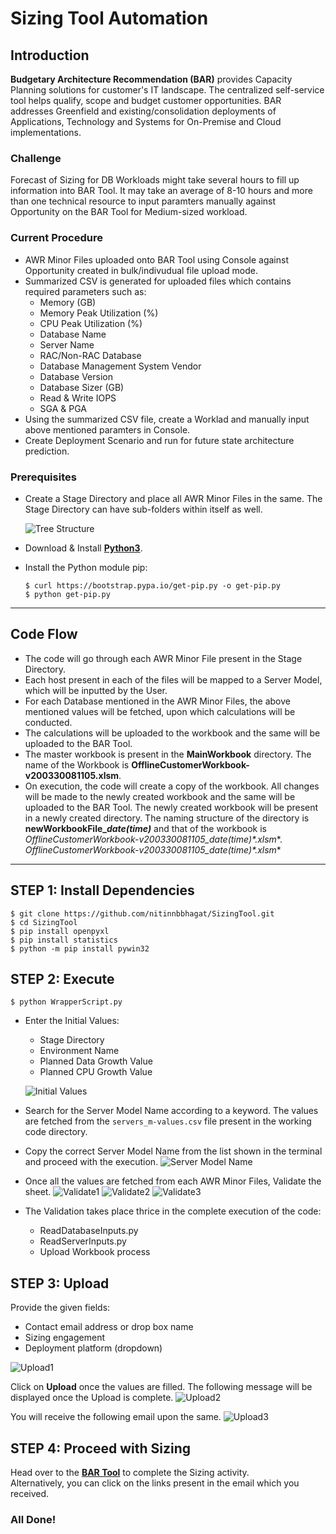 # Sizing Tool Automation

## Introduction
**Budgetary Architecture Recommendation (BAR)** provides Capacity Planning solutions for customer's IT landscape. The centralized self-service tool helps qualify, scope and budget customer opportunities. BAR addresses Greenfield and existing/consolidation deployments of Applications, Technology and Systems for On-Premise and Cloud implementations.

### Challenge
Forecast of Sizing for DB Workloads might take several hours to fill up information into BAR Tool. It may take an average of 8-10 hours and more than one technical resource to input paramters manually against Opportunity on the BAR Tool for Medium-sized workload.

### Current Procedure
- AWR Minor Files uploaded onto BAR Tool using Console against Opportunity created in bulk/indivudual file upload mode.
- Summarized CSV is generated for uploaded files which contains required parameters such as:
   - Memory (GB)
   - Memory Peak Utilization (%)
   - CPU Peak Utilization (%)
   - Database Name
   - Server Name
   - RAC/Non-RAC Database
   - Database Management System Vendor
   - Database Version
   - Database Sizer (GB)
   - Read & Write IOPS
   - SGA & PGA
- Using the summarized CSV file, create a Worklad and manually input above mentioned paramters in Console.
- Create Deployment Scenario and run for future state architecture prediction.

### Prerequisites
- Create a Stage Directory and place all AWR Minor Files in the same. The Stage Directory can have sub-folders within itself as well.
  
   ![Tree Structure](https://github.com/nitinnbbhagat/SizingTool/blob/nitin/Images/Tree.PNG)
- Download & Install **[Python3](https://www.python.org/downloads/)**.
- Install the Python module pip:
   ```
   $ curl https://bootstrap.pypa.io/get-pip.py -o get-pip.py
   $ python get-pip.py
   ```

---

## Code Flow
- The code will go through each AWR Minor File present in the Stage Directory.
- Each host present in each of the files will be mapped to a Server Model, which will be inputted by the User.
- For each Database mentioned in the AWR Minor Files, the above mentioned values will be fetched, upon which calculations will be conducted.
- The calculations will be uploaded to the workbook and the same will be uploaded to the BAR Tool.
- The master workbook is present in the **MainWorkbook** directory. The name of the Workbook is **OfflineCustomerWorkbook-v200330081105.xlsm**.
- On execution, the code will create a copy of the workbook. All changes will be made to the newly created workbook and the same will be uploaded to the BAR Tool. The newly created workbook will be present in a newly created directory. The naming structure of the directory is **newWorkbookFile_*date(time)*** and that of the workbook is **OfflineCustomerWorkbook-v200330081105*_date(time)*.xlsm**. **OfflineCustomerWorkbook-v200330081105*_date(time)*.xlsm**
---


## STEP 1: Install Dependencies
```
$ git clone https://github.com/nitinnbbhagat/SizingTool.git
$ cd SizingTool
$ pip install openpyxl
$ pip install statistics
$ python -m pip install pywin32
```

## STEP 2: Execute
```
$ python WrapperScript.py
```

- Enter the Initial Values:
   - Stage Directory
   - Environment Name
   - Planned Data Growth Value
   - Planned CPU Growth Value

   ![Initial Values](https://github.com/nitinnbbhagat/SizingTool/blob/nitin/Images/InitialValues.PNG)
- Search for the Server Model Name according to a keyword. The values are fetched from the ```servers_m-values.csv``` file present in the working code directory.
- Copy the correct Server Model Name from the list shown in the terminal and proceed with the execution.
   ![Server Model Name](https://github.com/nitinnbbhagat/SizingTool/blob/nitin/Images/ServerModelName.png)
- Once all the values are fetched from each AWR Minor Files, Validate the sheet.
   ![Validate1](https://github.com/nitinnbbhagat/SizingTool/blob/nitin/Images/Validate1.PNG)
   ![Validate2](https://github.com/nitinnbbhagat/SizingTool/blob/nitin/Images/Validate2.PNG)
   ![Validate3](https://github.com/nitinnbbhagat/SizingTool/blob/nitin/Images/Validate3.PNG)
- The Validation takes place thrice in the complete execution of the code:
   - ReadDatabaseInputs.py
   - ReadServerInputs.py
   - Upload Workbook process


## STEP 3: Upload
Provide the given fields:
- Contact email address or drop box name
- Sizing engagement
- Deployment platform (dropdown)

![Upload1](https://github.com/nitinnbbhagat/SizingTool/blob/nitin/Images/Upload1.PNG)

Click on **Upload** once the values are filled.
The following message will be displayed once the Upload is complete.
![Upload2](https://github.com/nitinnbbhagat/SizingTool/blob/nitin/Images/Upload2.PNG)

You will receive the following email upon the same.
![Upload3](https://github.com/nitinnbbhagat/SizingTool/blob/nitin/Images/Upload3.PNG)

## STEP 4: Proceed with Sizing
Head over to the **[BAR Tool](http://sizingtool.us.oracle.com)** to complete the Sizing activity.
<br>
Alternatively, you can click on the links present in the email which you received.

### All Done!
